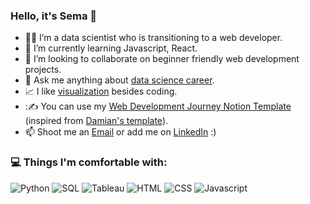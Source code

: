 ### Hello, it's Sema 👋



- :woman_technologist: I’m a data scientist who is transitioning to a web developer.
- 🌱 I’m currently learning Javascript, React.
- 👯 I’m looking to collaborate on beginner friendly web development projects.
- 💬 Ask me anything about [data science career](https://superpeer.com/karanse?s=d).
- :chart_with_upwards_trend:	 I like [visualization](https://public.tableau.com/app/profile/sema.karan#!/) besides coding.
- ::writing_hand: You can use my [Web Development Journey Notion Template](https://workable-mask-834.notion.site/Frontend-Engineering-Journey-Template-288a2c42e9b445ddaa243dc6a3addeff) (inspired from [Damian's template](https://www.damiandemasi.com/)).
- 📫 Shoot me an [Email](mailto:karan18sema@gmail.com) or add me on [LinkedIn](https://www.linkedin.com/in/sema-karan-93144029/) :)

### 💻 Things I'm comfortable with:
![Python](https://img.shields.io/badge/Python-%20-green) ![SQL](https://img.shields.io/badge/SQL-%20-orange) ![Tableau](https://img.shields.io/badge/Tableau-%20-blue) ![HTML](https://img.shields.io/badge/HTML-%20-lightgrey) ![CSS](https://img.shields.io/badge/CSS-%20-red) ![Javascript](https://img.shields.io/badge/Javascript-%20-yellow)


